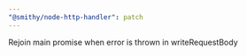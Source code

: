 ```yaml
---
"@smithy/node-http-handler": patch
---
```


Rejoin main promise when error is thrown in writeRequestBody
